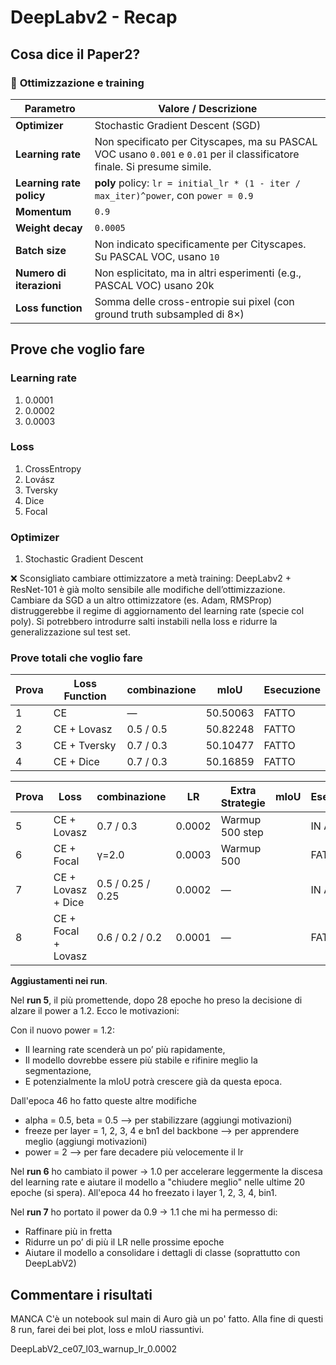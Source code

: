# DeepLabv2 - Recap

## Cosa dice il Paper2?

### 🔧 **Ottimizzazione e training**

| Parametro                | Valore / Descrizione                                                                                                     |
| ------------------------ | ------------------------------------------------------------------------------------------------------------------------ |
| **Optimizer**            | Stochastic Gradient Descent (SGD)                                                                                        |
| **Learning rate**        | Non specificato per Cityscapes, ma su PASCAL VOC usano `0.001` e `0.01` per il classificatore finale. Si presume simile. |
| **Learning rate policy** | **poly** policy: `lr = initial_lr * (1 - iter / max_iter)^power`, con `power = 0.9`                                      |
| **Momentum**             | `0.9`                                                                                                                    |
| **Weight decay**         | `0.0005`                                                                                                                 |
| **Batch size**           | Non indicato specificamente per Cityscapes. Su PASCAL VOC, usano `10`                                                    |
| **Numero di iterazioni** | Non esplicitato, ma in altri esperimenti (e.g., PASCAL VOC) usano 20k                                                    |
| **Loss function**        | Somma delle cross-entropie sui pixel (con ground truth subsampled di 8×)                                                 |

## Prove che voglio fare
### Learning rate 
1. 0.0001
2. 0.0002
3. 0.0003

### Loss
1. CrossEntropy
2. Lovász
3. Tversky
4. Dice
5. Focal


### Optimizer
1. Stochastic Gradient Descent

❌ Sconsigliato cambiare ottimizzatore a metà training: DeepLabv2 + ResNet-101 è già molto sensibile alle modifiche dell’ottimizzazione. Cambiare da SGD a un altro ottimizzatore (es. Adam, RMSProp) distruggerebbe il regime di aggiornamento del learning rate (specie col poly). Si potrebbero introdurre salti instabili nella loss e ridurre la generalizzazione sul test set.

### Prove totali che voglio fare

| Prova | Loss Function | combinazione | mIoU         | Esecuzione |
| ----- | ------------- | -------------- | ------------ | ----- |
| 1     | CE            | —              | 50.50063     | FATTO |
| 2     | CE + Lovasz   | 0.5 / 0.5      | 50.82248     | FATTO |
| 3     | CE + Tversky  | 0.7 / 0.3      | 50.10477     | FATTO |
| 4     | CE + Dice     | 0.7 / 0.3      | 50.16859     | FATTO |


| Prova | Loss                | combinazione      | LR     | Extra Strategie  | mIoU         | Esecuzione |
| ----- | ------------------- | ----------------- | ------ | ---------------- | -------------| ------- |
| 5     | CE + Lovasz         | 0.7 / 0.3         | 0.0002 | Warmup 500 step  |              | IN ATTO |
| 6     | CE + Focal          | γ=2.0             | 0.0003 | Warmup 500       |              | FATTO   |
| 7     | CE + Lovasz + Dice  | 0.5 / 0.25 / 0.25 | 0.0002 | —                |              | IN ATTO |
| 8     | CE + Focal + Lovasz | 0.6 / 0.2 / 0.2   | 0.0001 | —                |              | FATTO   |

**Aggiustamenti nei run**. 

Nel **run 5**, il più promettende, dopo 28 epoche ho preso la decisione di alzare il power a 1.2. Ecco le motivazioni:

Con il nuovo power = 1.2:

* Il learning rate scenderà un po’ più rapidamente,
* Il modello dovrebbe essere più stabile e rifinire meglio la segmentazione,
* E potenzialmente la mIoU potrà crescere già da questa epoca.

Dall'epoca 46 ho fatto queste altre modifiche
* alpha = 0.5, beta = 0.5 --> per stabilizzare (aggiungi motivazioni)
* freeze per layer = 1, 2, 3, 4 e bn1 del backbone --> per apprendere meglio (aggiungi motivazioni)
* power = 2 --> per fare decadere più velocemente il lr

Nel **run 6** ho cambiato il power → 1.0 per accelerare leggermente la discesa del learning rate e aiutare il modello a "chiudere meglio" nelle ultime 20 epoche (si spera).
All'epoca 44 ho freezato i layer 1, 2, 3, 4, bin1.

Nel **run 7** ho portato il power da 0.9 → 1.1 che mi ha permesso di:

* Raffinare più in fretta
* Ridurre un po’ di più il LR nelle prossime epoche
* Aiutare il modello a consolidare i dettagli di classe (soprattutto con DeepLabV2)


## Commentare i risultati 
MANCA 
C'è un notebook sul main di Auro già un po' fatto. Alla fine di questi 8 run, farei dei bei plot, loss e mIoU riassuntivi.

DeepLabV2_ce07_l03_warnup_lr_0.0002